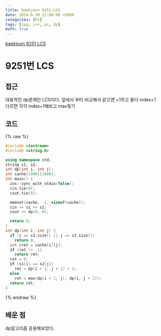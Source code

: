 ```yaml
---
title: baekjoon 9251:LCS
date: 2024-6-30 22:00:00 +0900
categories: [Ps]
tags: [cpp, c++, ps, dp]
math: true
---
```


[baekjoon 9251 LCS](https://www.acmicpc.net/problem/9251)

# 9251번 LCS

## 접근
대표적인 dp문제인 LCS이다.
앞에서 부터 비교해서 같으면 +1하고 둘다 index+1  
다르면 각각 index+1해보고 max찾기

## 코드
{% raw %}
```cpp
#include <iostream>
#include <string.h>

using namespace std;
string s1, s2;
int dp(int i, int j);
int cache[1000][1000];
int main() {
  ios::sync_with_stdio(false);
  cin.tie(0);
  cout.tie(0);

  memset(cache, -1, sizeof(cache));
  cin >> s1 >> s2;
  cout << dp(0, 0);

  return 0;
}
int dp(int i, int j) {
  if (i == s1.size() || j == s2.size())
    return 0;
  int &ret = cache[i][j];
  if (ret != -1)
    return ret;
  ret = 0;
  if (s1[i] == s2[j])
    ret = dp(i + 1, j + 1) + 1;
  else
    ret = max(dp(i + 1, j), dp(i, j + 1));
  return ret;
}
```
{% endraw %}
 

## 배운 점
dp알고리즘 응용해보았다.